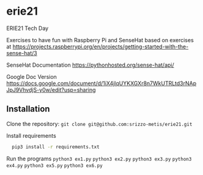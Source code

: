 # erie21
ERIE21 Tech Day

Exercises to have fun with Raspberry Pi and SenseHat based on exercises at
https://projects.raspberrypi.org/en/projects/getting-started-with-the-sense-hat/3

SenseHat Documentation
https://pythonhosted.org/sense-hat/api/

Google Doc Version
https://docs.google.com/document/d/1iX4jlqUYKXGXr8n7WkUTRLtd3rNApJpJ9VhvdjS-y0w/edit?usp=sharing

## Installation

Clone the repository: `git clone git@github.com:srizzo-metis/erie21.git`

Install requirements
```bash
  pip3 install -r requirements.txt
```
Run the programs
`python3 ex1.py`
`python3 ex2.py`
`python3 ex3.py`
`python3 ex4.py`
`python3 ex5.py`
`python3 ex6.py`
 
